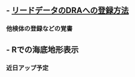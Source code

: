 ## - [リードデータのDRAへの登録方法](https://github.com/akihirao/how2cook/tree/main/how2submit_DRA)
### 他検体の登録などの覚書

## - Rでの海底地形表示
### 近日アップ予定
